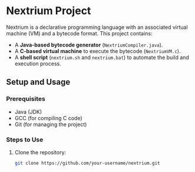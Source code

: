 # Nextrium Project

Nextrium is a declarative programming language with an associated virtual machine (VM) and a bytecode format. This project contains:

- A **Java-based bytecode generator** (`NextriumCompiler.java`).
- A **C-based virtual machine** to execute the bytecode (`NextriumVM.c`).
- A **shell script** (`nextrium.sh` and `nextrium.bat`) to automate the build and execution process.

## Setup and Usage

### Prerequisites
- Java (JDK)
- GCC (for compiling C code)
- Git (for managing the project)

### Steps to Use

1. Clone the repository:
   ```bash
   git clone https://github.com/your-username/nextrium.git
